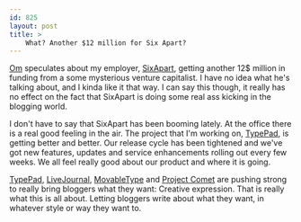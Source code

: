 ```yaml
---
id: 825
layout: post
title: >
    What? Another $12 million for Six Apart?
---
```


<a href="http://gigaom.com/">Om</a> speculates about my employer, <a href="http://www.sixapart.com/">SixApart</a>, getting another 12$ million in funding from a some mysterious venture capitalist. I have no idea what he's talking about, and I kinda like it that way. I can say this though, it really has no effect on the fact that SixApart is doing some real ass kicking in the blogging world.

I don't have to say that SixApart has been booming lately. At the office there is a real good feeling in the air. The project that I'm working on, <a href="http://www.typepad.com/">TypePad</a>, is getting better and better. Our release cycle has been tightened and we've got new features, updates and service enhancements rolling out every few weeks. We all feel really good about our product and where it is going.

<a href="http://www.typepad.com/">TypePad</a>, <a href="http://www.livejournal.com/">LiveJournal</a>, <a href="http://www.sixapart.com/movabletype/">MovableType</a> and <a href="http://www.sixapart.com/comet/">Project Comet</a> are pushing strong to really bring bloggers what they want: Creative expression. That is really what this is all about. Letting bloggers write about what they want, in whatever style or way they want to.
